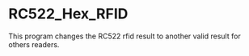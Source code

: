 # RC522_Hex_RFID
This program changes the RC522 rfid result to another valid result for others readers.

